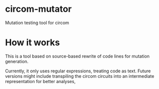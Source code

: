 # circom-mutator

Mutation testing tool for circom

# How it works

This is a tool based on source-based rewrite of code lines for mutation generation.

Currently, it only uses regular expressions, treating code as text. Future versions might include transpiling the circom circuits into an intermediate representation for better analyses,